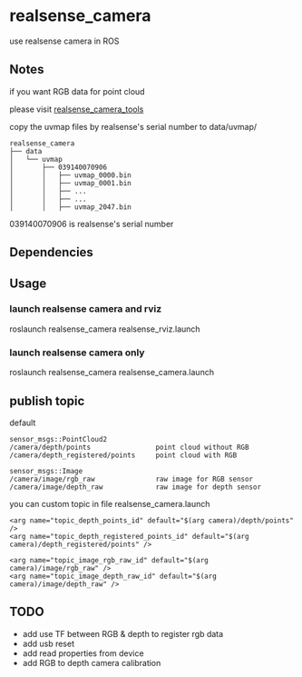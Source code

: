 # realsense_camera
use realsense camera in ROS


## Notes

if you want RGB data for point cloud

please visit [realsense_camera_tools](https://github.com/BlazingForests/realsense_camera_tools)

copy the uvmap files by realsense's serial number to data/uvmap/

```
realsense_camera
├── data
│   └── uvmap
│       ├── 039140070906
│       │   ├── uvmap_0000.bin
│       │   ├── uvmap_0001.bin
│       │   ├── ...
│       │   ├── ...
│       │   ├── uvmap_2047.bin
```

039140070906 is realsense's serial number



## Dependencies


## Usage

### launch realsense camera and rviz
roslaunch realsense_camera realsense_rviz.launch 


### launch realsense camera only
roslaunch realsense_camera realsense_camera.launch



## publish topic

default

```
sensor_msgs::PointCloud2
/camera/depth/points                point cloud without RGB
/camera/depth_registered/points     point cloud with RGB

sensor_msgs::Image
/camera/image/rgb_raw               raw image for RGB sensor
/camera/image/depth_raw             raw image for depth sensor
```

you can custom topic in file realsense_camera.launch

```
<arg name="topic_depth_points_id" default="$(arg camera)/depth/points" />
<arg name="topic_depth_registered_points_id" default="$(arg camera)/depth_registered/points" />
    
<arg name="topic_image_rgb_raw_id" default="$(arg camera)/image/rgb_raw" />
<arg name="topic_image_depth_raw_id" default="$(arg camera)/image/depth_raw" />
```

## TODO

* add use TF between RGB & depth to register rgb data
* add usb reset
* add read properties from device
* add RGB to depth camera calibration




